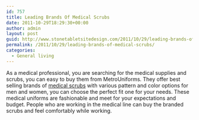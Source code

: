 ```yaml
---
id: 757
title: Leading Brands Of Medical Scrubs
date: 2011-10-29T18:29:30+00:00
author: admin
layout: post
guid: http://www.stonetabletsitedesign.com/2011/10/29/leading-brands-of-medical-scrubs/
permalink: /2011/10/29/leading-brands-of-medical-scrubs/
categories:
  - General living
---
```

As a medical professional, you are searching for the medical supplies and scrubs, you can easy to buy them from MetroUniforms. They offer best selling brands of [medical scrubs](http://www.metrouniforms.com) with various pattern and color options for men and women, you can choose the perfect fit one for your needs. These medical uniforms are fashionable and meet for your expectations and budget. People who are working in the medical line can buy the branded scrubs and feel comfortably while working.